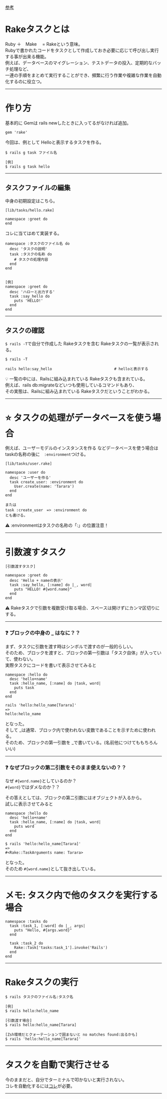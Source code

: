 [参考](https://autovice.jp/articles/177)

# Rakeタスクとは
Ruby ＋　Make　 = Rakeという意味。    
Rubyで書かれたコードをタスクとして作成しておき必要に応じて呼び出し実行する事が出来る機能。  
例えば、データベースのマイグレーション、テストデータの投入、定期的なバッチ処理など、    
一連の手順をまとめて実行することができ、頻繁に行う作業や複雑な作業を自動化するのに役立つ。
***

# 作り方
基本的に Gemは rails newしたときに入ってるがなければ追加。
~~~
gem 'rake'
~~~

今回は、例として Helloと表示するタスクを作る。
~~~
$ rails g task ファイル名

[例]
$ rails g task hello
~~~
***

## タスクファイルの編集
中身の初期設定はこちら。
~~~
[lib/tasks/hello.rake]

namespace :greet do
end
~~~

コレに当てはめて実装する。
~~~
namespace :タスクのファイル名 do
  desc 'タスクの説明'
  task :タスクの名称 do
    # タスクの処理内容
  end
end


[例]
namespace :greet do
  desc 'ハローと出力する'
  task :say_hello do
    puts 'HELLO!'
  end
end
~~~
***

## タスクの確認
`$ rails -T`で自分で作成した Rakeタスクを含む Rakeタスクの一覧が表示される。
~~~
$ rails -T

rails hello:say_hello                            # helloと表示する
~~~
💡 一覧の中には、Railsに組み込まれている Rakeタスクも含まれている。  
例えば、rails db:migrateなどいつも使用しているコマンドもあり、    
その実態は、Railsに組み込まれている Rakeタスクだということがわかる。  
***

# ⭐️ タスクの処理がデータベースを使う場合
例えば、ユーザーモデルのインスタンスを作る などデータベースを使う場合は
taskの名称の後に　`:environment`つける。
~~~
[lib/tasks/user.rake]

namespace :user do
  desc 'ユーザーを作る'
  task create_user: :environment do
    User.create(name: 'Tarara')
  end
end

または
task :create_user　=> :environment do
とも書ける。
~~~
⚠️ :environmentはタスクの名称の「:」の位置注意！
***

# 引数渡すタスク
~~~
[引数渡すタスク]

namespace :greet do
  desc 'Hello + nameの表示'
  task :say_hello, [:name] do |_, word|
    puts "HELLO! #{word.name}"
  end
end
~~~
⚠️ Rakeタスクで引数を複数受け取る場合、スペースは開けずにカンマ区切りにする。    
***

### ❓ ブロックの中身の _ はなに？？
まず、タスクに引数を渡す時はシンボルで渡すのが一般的らしい。  
そのため、ブロックを渡すと、ブロックの第一引数は「タスク自体」が入っていて、使わない。  
実際タスクにコードを書いて表示させてみると  
~~~
namespace :hello do
  desc 'hello+name'
  task :hello_name, [:name] do |task, word|
    puts task
  end
end

rails 'hello:hello_name[Tarara]'
=>
hello:hello_name
~~~
となった。  
そして _は通常、ブロック内で使われない変数であることを示すために使われる。  
そのため、ブロックの第一引数を _で書いている。(名前他につけてももちろんいい)  
***

### ❓ なぜブロックの第二引数をそのまま使えないの？？
なぜ `#{word.name}`としているのか？  
`#{word}`ではダメなのか？？  
  
その答えとしては、ブロックの第二引数にはオブジェクトが入るから。  
試しに表示させてみると
~~~
namespace :hello do
  desc 'hello+name'
  task :hello_name, [:name] do |task, word|
    puts word
  end
end

$ rails 'hello:hello_name[Tarara]'
=>
#<Rake::TaskArguments name: Tarara>
~~~
となった。  
そのため `#{word.name}`として抜き出している。
***

# メモ: タスク内で他のタスクを実行する場合
~~~
namespace :tasks do
  task :task_1, [:word] do |_, args|
    puts "Hello, #{args.word}"
  end

  task :task_2 do
    Rake::Task['tasks:task_1'].invoke('Rails')
  end
end
~~~
***

# Rakeタスクの実行
~~~
$ rails タスクのファイル名:タスク名

[例]
$ rails hello:hello_name

[引数渡す場合]
$ rails hello:hello_name[Tarara]

[Zsh環境だとクォーテーションで囲まないと no matches found:出るかも]
$ rails 'hello:hello_name[Tarara]'
~~~
***

# タスクを自動で実行させる
今のままだと、自分でターミナルで叩かないと実行されない。  
コレを自動化するには[コレ](https://github.com/Tarara33/TIL/blob/main/Rails/Gem/whenever.md)が必要。
***
